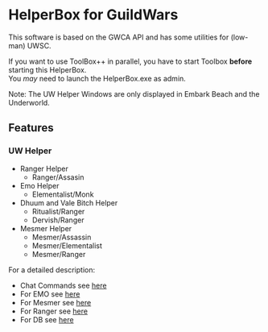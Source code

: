 # HelperBox for GuildWars

This software is based on the GWCA API and has some utilities for (low-man) UWSC.

If you want to use ToolBox++ in parallel, you have to start Toolbox **before** starting this HelperBox.  
You *may* need to launch the HelperBox.exe as admin.  

Note: The UW Helper Windows are only displayed in Embark Beach and the Underworld.

## Features

### UW Helper

- Ranger Helper
    - Ranger/Assasin
- Emo Helper
    - Elementalist/Monk
- Dhuum and Vale Bitch Helper
    - Ritualist/Ranger
    - Dervish/Ranger
- Mesmer Helper
    - Mesmer/Assassin
    - Mesmer/Elementalist
    - Mesmer/Ranger

For a detailed description:

- Chat Commands see [here](./ChatCommands.md)
- For EMO see [here](./Uw/Emo.md)
- For Mesmer see [here](./Uw/Mesmer.md)
- For Ranger see [here](./Uw/Ranger.md)
- For DB see [here](./Uw/Db.md)
